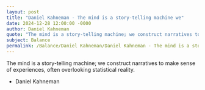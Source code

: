 ```yaml
---
layout: post
title: "Daniel Kahneman - The mind is a story-telling machine we"
date: 2024-12-28 12:00:00 -0000
author: Daniel Kahneman
quote: "The mind is a story-telling machine; we construct narratives to make sense of experiences, often overlooking statistical reality."
subject: Balance
permalink: /Balance/Daniel Kahneman/Daniel Kahneman - The mind is a story-telling machine we
---
```


The mind is a story-telling machine; we construct narratives to make sense of experiences, often overlooking statistical reality.

- Daniel Kahneman
